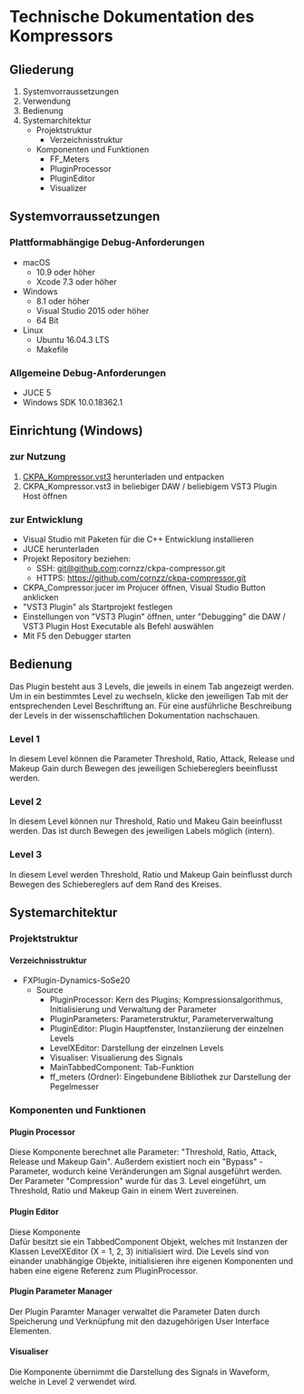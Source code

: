 # Technische Dokumentation des Kompressors

## Gliederung

1. Systemvorraussetzungen
2. Verwendung
3. Bedienung
4. Systemarchitektur
	* Projektstruktur
		* Verzeichnisstruktur
	* Komponenten und Funktionen
		* FF_Meters
		* PluginProcessor
		* PluginEditor
		* Visualizer
		
## Systemvorraussetzungen

### Plattformabhängige Debug-Anforderungen

* macOS	
	* 10.9 oder höher
	* Xcode 7.3 oder höher
* Windows
	* 8.1 oder höher
	* Visual Studio 2015 oder höher
	* 64 Bit	
* Linux
	* Ubuntu 16.04.3 LTS
	* Makefile

### Allgemeine Debug-Anforderungen

* JUCE 5
* Windows SDK 10.0.18362.1

## Einrichtung (Windows)

### zur Nutzung

1. [CKPA_Kompressor.vst3](https://github.com/cornzz/ckpa-compressor/releases/latest) herunterladen und entpacken
2. CKPA_Kompressor.vst3 in beliebiger DAW / beliebigem VST3 Plugin Host öffnen

### zur Entwicklung

* Visual Studio mit Paketen für die C++ Entwicklung installieren
* JUCE herunterladen
* Projekt Repository beziehen:
	* SSH: git@github.com:cornzz/ckpa-compressor.git
	* HTTPS: https://github.com/cornzz/ckpa-compressor.git
* CKPA_Compressor.jucer im Projucer öffnen, Visual Studio Button anklicken
* "VST3 Plugin" als Startprojekt festlegen
* Einstellungen von "VST3 Plugin" öffnen, unter "Debugging" die DAW / VST3 Plugin Host Executable als Befehl auswählen
* Mit F5 den Debugger starten

## Bedienung

Das Plugin besteht aus 3 Levels, die jeweils in einem Tab angezeigt werden.
Um in ein bestimmtes Level zu wechseln, klicke den jeweiligen Tab mit der entsprechenden Level Beschriftung an.
Für eine ausführliche Beschreibung der Levels in der wissenschaftlichen Dokumentation nachschauen.

### Level 1

In diesem Level können die Parameter Threshold, Ratio, Attack, Release und Makeup Gain durch Bewegen des jeweiligen Schiebereglers beeinflusst werden. 

### Level 2

In diesem Level können nur Threshold, Ratio und Makeu Gain beeinflusst werden.
Das ist durch Bewegen des jeweiligen Labels möglich (intern).

### Level 3

In diesem Level werden Threshold, Ratio und Makeup Gain beinflusst durch
Bewegen des Schiebereglers auf dem Rand des Kreises.

## Systemarchitektur

### Projektstruktur

#### Verzeichnisstruktur

* FXPlugin-Dynamics-SoSe20
	* Source
		* PluginProcessor: Kern des Plugins; Kompressionsalgorithmus, Initialisierung und Verwaltung der Parameter
		* PluginParameters: Parameterstruktur, Parameterverwaltung
		* PluginEditor: Plugin Hauptfenster, Instanziierung der einzelnen Levels
		* LevelXEditor: Darstellung der einzelnen Levels
		* Visualiser: Visualierung des Signals
		* MainTabbedComponent: Tab-Funktion 
		* ff_meters (Ordner): Eingebundene Bibliothek zur Darstellung der Pegelmesser

### Komponenten und Funktionen

#### Plugin Processor

Diese Komponente berechnet alle Parameter: "Threshold, Ratio, Attack, Release und Makeup Gain". 
Außerdem existiert noch ein "Bypass" - Parameter, wodurch keine Veränderungen am Signal ausgeführt werden.
Der Parameter "Compression" wurde für das 3. Level eingeführt, um Threshold, Ratio und Makeup Gain in
einem Wert zuvereinen.

#### Plugin Editor

Diese Komponente   
Dafür besitzt sie ein TabbedComponent Objekt, welches mit Instanzen der Klassen LevelXEditor (X = 1, 2, 3) initialisiert wird.
Die Levels sind von einander unabhängige Objekte, initialisieren ihre eigenen Komponenten und haben eine eigene Referenz zum PluginProcessor.

#### Plugin Parameter Manager

Der Plugin Paramter Manager verwaltet die Parameter Daten durch
Speicherung und Verknüpfung mit den dazugehörigen User Interface Elementen.

#### Visualiser

Die Komponente übernimmt die Darstellung des Signals in Waveform, welche in Level 2 verwendet wird.
